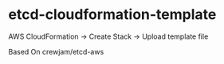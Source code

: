 # etcd-cloudformation-template
AWS CloudFormation -> Create Stack -> Upload template file

Based On crewjam/etcd-aws
